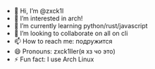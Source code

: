 - 👋 Hi, I’m @zxck1l
- 👀 I’m interested in arch!
- 🌱 I’m currently learning python/rust/javascript
- 💞️ I’m looking to collaborate on all on cli
- 📫 How to reach me: подружится
- 😄 Pronouns: zxck1ller(я хз чо это)
- ⚡ Fun fact: I use Arch Linux 

<!---
zxck1l/zxck1l is a ✨ special ✨ repository because its `README.md` (this file) appears on your GitHub profile.
You can click the Preview link to take a look at your changes.
--->
